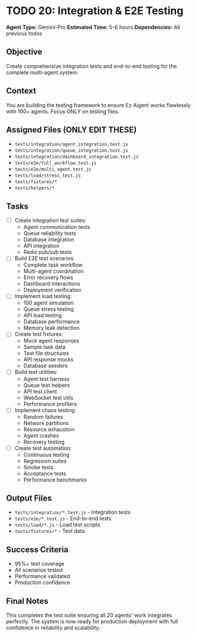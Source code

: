 # TODO 20: Integration & E2E Testing
**Agent Type:** Gemini-Pro
**Estimated Time:** 5-6 hours
**Dependencies:** All previous todos

## Objective
Create comprehensive integration tests and end-to-end testing for the complete multi-agent system.

## Context
You are building the testing framework to ensure Ez Aigent works flawlessly with 100+ agents. Focus ONLY on testing files.

## Assigned Files (ONLY EDIT THESE)
- `tests/integration/agent_integration.test.js`
- `tests/integration/queue_integration.test.js`
- `tests/integration/dashboard_integration.test.js`
- `tests/e2e/full_workflow.test.js`
- `tests/e2e/multi_agent.test.js`
- `tests/load/stress_test.js`
- `tests/fixtures/*`
- `tests/helpers/*`

## Tasks
- [ ] Create integration test suites:
  - Agent communication tests
  - Queue reliability tests
  - Database integration
  - API integration
  - Redis pub/sub tests
- [ ] Build E2E test scenarios:
  - Complete task workflow
  - Multi-agent coordination
  - Error recovery flows
  - Dashboard interactions
  - Deployment verification
- [ ] Implement load testing:
  - 100 agent simulation
  - Queue stress testing
  - API load testing
  - Database performance
  - Memory leak detection
- [ ] Create test fixtures:
  - Mock agent responses
  - Sample task data
  - Test file structures
  - API response mocks
  - Database seeders
- [ ] Build test utilities:
  - Agent test harness
  - Queue test helpers
  - API test client
  - WebSocket test utils
  - Performance profilers
- [ ] Implement chaos testing:
  - Random failures
  - Network partitions
  - Resource exhaustion
  - Agent crashes
  - Recovery testing
- [ ] Create test automation:
  - Continuous testing
  - Regression suites
  - Smoke tests
  - Acceptance tests
  - Performance benchmarks

## Output Files
- `tests/integration/*.test.js` - Integration tests
- `tests/e2e/*.test.js` - End-to-end tests
- `tests/load/*.js` - Load test scripts
- `tests/fixtures/*` - Test data

## Success Criteria
- 95%+ test coverage
- All scenarios tested
- Performance validated
- Production confidence

## Final Notes
This completes the test suite ensuring all 20 agents' work integrates perfectly. The system is now ready for production deployment with full confidence in reliability and scalability.